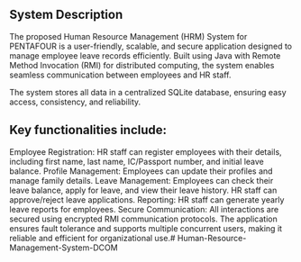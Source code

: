 ## System Description

The proposed Human Resource Management (HRM) System for PENTAFOUR is a user-friendly, scalable, and secure application designed to manage employee leave records efficiently. Built using Java with Remote Method Invocation (RMI) for distributed computing, the system enables seamless communication between employees and HR staff.

The system stores all data in a centralized SQLite database, ensuring easy access, consistency, and reliability.

## Key functionalities include:

Employee Registration: HR staff can register employees with their details, including first name, last name, IC/Passport number, and initial leave balance. Profile Management: Employees can update their profiles and manage family details. Leave Management: Employees can check their leave balance, apply for leave, and view their leave history. HR staff can approve/reject leave applications. Reporting: HR staff can generate yearly leave reports for employees. Secure Communication: All interactions are secured using encrypted RMI communication protocols. The application ensures fault tolerance and supports multiple concurrent users, making it reliable and efficient for organizational use.#   H u m a n - R e s o u r c e - M a n a g e m e n t - S y s t e m - D C O M  
 